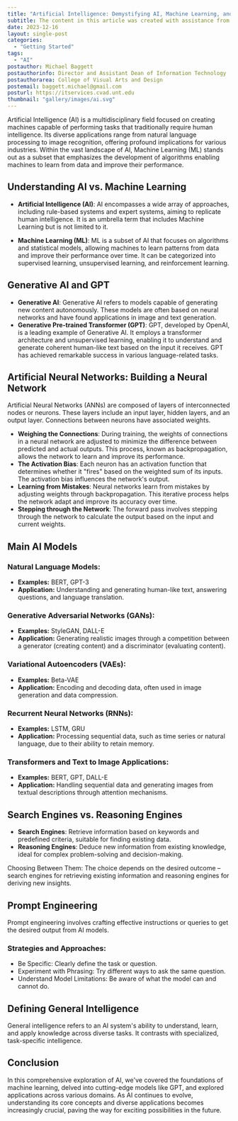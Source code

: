 ```yaml
---
title: "Artificial Intelligence: Demystifying AI, Machine Learning, and Generative Models"
subtitle: The content in this article was created with assistance from ChatGPT (AI).
date: 2023-12-16
layout: single-post
categories:
  - "Getting Started"
tags: 
  - "AI"
postauthor: Michael Baggett
postauthorinfo: Director and Assistant Dean of Information Technology
postauthorarea: College of Visual Arts and Design
postemail: baggett.michael@gmail.com
posturl: https://itservices.cvad.unt.edu
thumbnail: "gallery/images/ai.svg"
---
```

Artificial Intelligence (AI) is a multidisciplinary field focused on creating machines capable of performing tasks that traditionally require human intelligence. Its diverse applications range from natural language processing to image recognition, offering profound implications for various industries. Within the vast landscape of AI, Machine Learning (ML) stands out as a subset that emphasizes the development of algorithms enabling machines to learn from data and improve their performance.
<!--more-->
## Understanding AI vs. Machine Learning

- **Artificial Intelligence (AI)**: AI encompasses a wide array of approaches, including rule-based systems and expert systems, aiming to replicate human intelligence. It is an umbrella term that includes Machine Learning but is not limited to it.

- **Machine Learning (ML)**:
ML is a subset of AI that focuses on algorithms and statistical models, allowing machines to learn patterns from data and improve their performance over time. It can be categorized into supervised learning, unsupervised learning, and reinforcement learning.

## Generative AI and GPT

- **Generative AI**: Generative AI refers to models capable of generating new content autonomously. These models are often based on neural networks and have found applications in image and text generation.
- **Generative Pre-trained Transformer (GPT)**: GPT, developed by OpenAI, is a leading example of Generative AI. It employs a transformer architecture and unsupervised learning, enabling it to understand and generate coherent human-like text based on the input it receives. GPT has achieved remarkable success in various language-related tasks.
## Artificial Neural Networks: Building a Neural Network
Artificial Neural Networks (ANNs) are composed of layers of interconnected nodes or neurons. These layers include an input layer, hidden layers, and an output layer. Connections between neurons have associated weights.
- **Weighing the Connections**: During training, the weights of connections in a neural network are adjusted to minimize the difference between predicted and actual outputs. This process, known as backpropagation, allows the network to learn and improve its performance.
- **The Activation Bias**: Each neuron has an activation function that determines whether it "fires" based on the weighted sum of its inputs. The activation bias influences the network's output.
- **Learning from Mistakes**: Neural networks learn from mistakes by adjusting weights through backpropagation. This iterative process helps the network adapt and improve its accuracy over time.
- **Stepping through the Network**: The forward pass involves stepping through the network to calculate the output based on the input and current weights.

## Main AI Models

### Natural Language Models:
- **Examples:** BERT, GPT-3
- **Application:** Understanding and generating human-like text, answering questions, and language translation.

### Generative Adversarial Networks (GANs):
- **Examples:** StyleGAN, DALL-E
- **Application:** Generating realistic images through a competition between a generator (creating content) and a discriminator (evaluating content).

### Variational Autoencoders (VAEs):
- **Examples:** Beta-VAE
- **Application:** Encoding and decoding data, often used in image generation and data compression.

### Recurrent Neural Networks (RNNs):
- **Examples:** LSTM, GRU
- **Application:** Processing sequential data, such as time series or natural language, due to their ability to retain memory.

### Transformers and Text to Image Applications:
- **Examples:** BERT, GPT, DALL-E
- **Application:** Handling sequential data and generating images from textual descriptions through attention mechanisms.

## Search Engines vs. Reasoning Engines
- **Search Engines**: Retrieve information based on keywords and predefined criteria, suitable for finding existing data.
- **Reasoning Engines**: Deduce new information from existing knowledge, ideal for complex problem-solving and decision-making.

Choosing Between Them: The choice depends on the desired outcome – search engines for retrieving existing information and reasoning engines for deriving new insights.

## Prompt Engineering

Prompt engineering involves crafting effective instructions or queries to get the desired output from AI models.

### Strategies and Approaches:
- Be Specific: Clearly define the task or question.
- Experiment with Phrasing: Try different ways to ask the same question.
- Understand Model Limitations: Be aware of what the model can and cannot do.

## Defining General Intelligence

General intelligence refers to an AI system's ability to understand, learn, and apply knowledge across diverse tasks. It contrasts with specialized, task-specific intelligence.

## Conclusion

In this comprehensive exploration of AI, we've covered the foundations of machine learning, delved into cutting-edge models like GPT, and explored applications across various domains. As AI continues to evolve, understanding its core concepts and diverse applications becomes increasingly crucial, paving the way for exciting possibilities in the future.